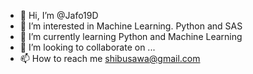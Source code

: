 - 👋 Hi, I’m @Jafo19D
- 👀 I’m interested in Machine Learning. Python and SAS
- 🌱 I’m currently learning Python and Machine Learning
- 💞️ I’m looking to collaborate on ...
- 📫 How to reach me shibusawa@gmail.com

<!---
Jafo19D/Jafo19D is a ✨ special ✨ repository because its `README.md` (this file) appears on your GitHub profile.
You can click the Preview link to take a look at your changes.
--->
